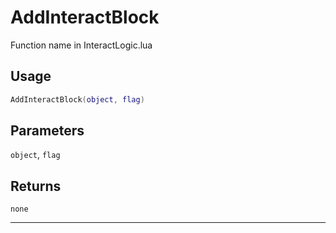# AddInteractBlock
Function name in InteractLogic.lua
## Usage
```lua
AddInteractBlock(object, flag)
```
## Parameters
`object`, `flag`
## Returns
`none`

---